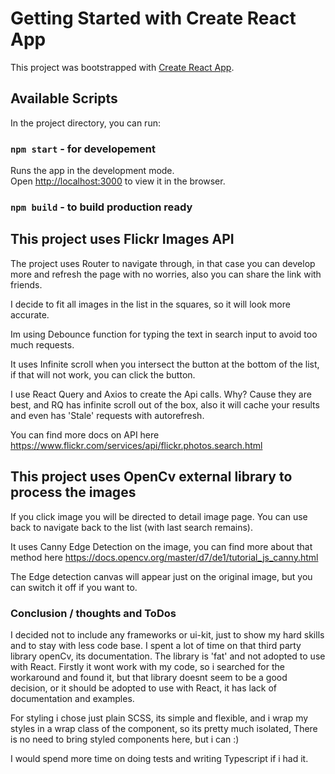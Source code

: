 # Getting Started with Create React App

This project was bootstrapped with [Create React App](https://github.com/facebook/create-react-app).

## Available Scripts

In the project directory, you can run:

### `npm start` - for developement
Runs the app in the development mode.\
Open [http://localhost:3000](http://localhost:3000) to view it in the browser.
### `npm build` - to build production ready



## This project uses Flickr Images API
The project uses Router to navigate through, in that case you can develop more and refresh the page with no worries, also you can share the link with friends.

I decide to fit all images in the list in the squares, so it will look more accurate.

Im using Debounce function for typing the text in search input to avoid too much requests.

It uses Infinite scroll when you intersect the button at the bottom of the list, if that will not work, you can click the button.

I use React Query and Axios to create the Api calls. Why? Cause they are best, and RQ has infinite scroll out of the box, also it will cache your results and even has 'Stale' requests with autorefresh.

You can find more docs on API here https://www.flickr.com/services/api/flickr.photos.search.html

## This project uses OpenCv external library to process the images

If you click image you will be directed to detail image page. You can use back to navigate back to the list (with last search remains).

It uses Canny Edge Detection on the image, you can find more about that method here https://docs.opencv.org/master/d7/de1/tutorial_js_canny.html

The Edge detection canvas will appear just on the original image, but you can switch it off if you want to.

### Conclusion / thoughts and ToDos
I decided not to include any frameworks or ui-kit, just to show my hard skills and to stay with less code base.
I spent a lot of time on that third party library openCv, its documentation. The library is 'fat' and not adopted to use with React.
Firstly it wont work with my code, so i searched for the workaround and found it, but that library doesnt seem to be a good decision, or it should be adopted to use with React, it has lack of documentation and examples.

For styling i chose just plain SCSS, its simple and flexible, and i wrap my styles in a wrap class of the component, so its pretty much isolated,
There is no need to bring styled components here, but i can :)

I would spend more time on doing tests and writing Typescript if i had it.


